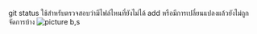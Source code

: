 git status ใช้สำหรับตรวจสอบว่ามีไฟล์ไหนที่ยังไม่ได้ add หรือมีการเปลี่ยนแปลงแล้วยังไม่ถูกจัดการบ้าง
![picture b,s](https://github.com/65030034/Git_A-Z_Missions_65030034_new/assets/144875017/f2e71d3e-ed0b-4e0e-8f71-e2b2805dc061)
